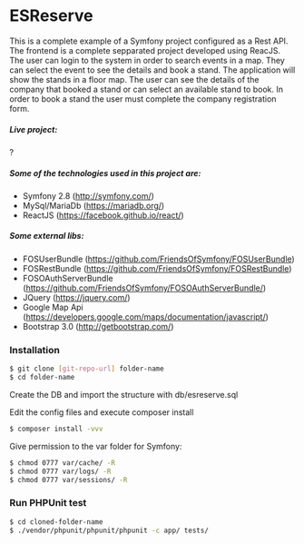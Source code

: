 # ESReserve
This is a complete example of a Symfony project configured as a Rest API.
The frontend is a complete sepparated project developed using ReacJS.
The user can login to the system in order to search events in a map. They can select the event to see the details and book a stand.
The application will show the stands in a floor map. The user can see the details of the company that booked a stand or can select an available stand to book.
In order to book a stand the user must complete the company registration form.


##### Live project:
?

##### Some of the technologies used in this project are:
  - Symfony 2.8 (http://symfony.com/)
  - MySql/MariaDb (https://mariadb.org/)
  - ReactJS (https://facebook.github.io/react/)

##### Some external libs:
  - FOSUserBundle (https://github.com/FriendsOfSymfony/FOSUserBundle)
  - FOSRestBundle (https://github.com/FriendsOfSymfony/FOSRestBundle)
  - FOSOAuthServerBundle (https://github.com/FriendsOfSymfony/FOSOAuthServerBundle/)
  - JQuery (https://jquery.com/)
  - Google Map Api (https://developers.google.com/maps/documentation/javascript/)
  - Bootstrap 3.0 (http://getbootstrap.com/)

### Installation
```sh
$ git clone [git-repo-url] folder-name
$ cd folder-name
```

Create the DB and import the structure with db/esreserve.sql

Edit the config files and execute composer install

```sh
$ composer install -vvv
```

Give permission to the var folder for Symfony:
```sh
$ chmod 0777 var/cache/ -R
$ chmod 0777 var/logs/ -R
$ chmod 0777 var/sessions/ -R
```

### Run PHPUnit test
```sh
$ cd cloned-folder-name
$ ./vendor/phpunit/phpunit/phpunit -c app/ tests/
```
